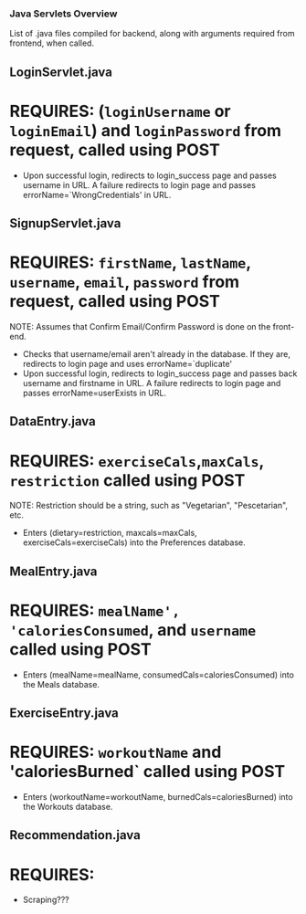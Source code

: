 ### Java Servlets Overview
List of .java files compiled for backend, along with arguments required from frontend, when called. 

## LoginServlet.java
# REQUIRES: (`loginUsername` or `loginEmail`) and `loginPassword` from request, called using POST

- Upon successful login, redirects to login_success page and passes username in URL. A failure redirects to login page and passes errorName=`WrongCredentials' in URL. 

## SignupServlet.java
# REQUIRES: `firstName`, `lastName`, `username`, `email`, `password` from request, called using POST
NOTE: Assumes that Confirm Email/Confirm Password is done on the front-end. 
- Checks that username/email aren't already in the database. If they are, redirects to login page and uses errorName=`duplicate'
- Upon successful login, redirects to login_success page and passes back username and firstname in URL. A failure redirects to login page and passes errorName=userExists in URL. 

## DataEntry.java
# REQUIRES: `exerciseCals`,`maxCals`, `restriction` called using POST
NOTE: Restriction should be a string, such as "Vegetarian", "Pescetarian", etc. 

- Enters (dietary=restriction, maxcals=maxCals, exerciseCals=exerciseCals) into the Preferences database.

## MealEntry.java
# REQUIRES: `mealName', 'caloriesConsumed`, and `username` called using POST

- Enters (mealName=mealName, consumedCals=caloriesConsumed) into the Meals database.

## ExerciseEntry.java
# REQUIRES: `workoutName` and 'caloriesBurned` called using POST
- Enters (workoutName=workoutName, burnedCals=caloriesBurned) into the Workouts database. 

## Recommendation.java
# REQUIRES: 
- Scraping??? 
